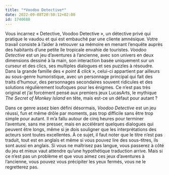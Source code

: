 ```yaml
---
title: "*Voodoo Detective*"
date: 2022-09-08T20:50:12+02:00
id: 1740680
---
```


Vous incarnez « Detective, Voodoo Detective », un détective privé qui pratique le vaudou et qui est embauché par une cliente amnésique. Votre travail consiste à l’aider à retrouver sa mémoire en menant l’enquête auprès des habitants d’une petite île tropicale envahie de touristes. *Voodoo Detective* est un jeu d’aventures à l’ancienne, avec son univers en deux dimensions dessiné à la main, son interaction basée uniquement sur un curseur et des clics, ses multiples dialogues et ses puzzles à résoudre. Dans la grande famille des « *point & click* », celui-ci appartient par ailleurs au sous-genre humoristique, avec un personnage principal qui fait des traits d’humour, des personnages secondaires souvent ridicules et des solutions régulièrement loufoques pour les énigmes. Ce n’est pas très original et j’ai forcément pensé aux premiers jeux LucasArts, le mythique *The Secret of Monkey Island* en tête, mais est-ce un défaut pour autant ?

Dans ce genre assez bien défini désormais, *Voodoo Detective* est un jeu réussi, fun et même drôle par moments, pas trop difficile sans être trop simple pour autant. Il m’a fallu autour de cinq heures pour terminer l’aventure, sans me presser, mais en accélérant quelques dialogues qui peuvent être longs, même si je dois souligner que les interprétations des acteurs sont toutes excellentes. À ce sujet, il faut noter que le titre n’est pas traduit, tout est en anglais et même si vous pouvez lire des sous-titres, ils sont aussi en anglais. Si vous ne maîtrisez pas langue, vous passerez à côté du jeu et mieux vaut attendre qu’une hypothétique traduction arrive. Mais si ce n’est pas un problème et que vous aimez ces jeux d’aventures à l’ancienne, vous pouvez vous précipiter les yeux fermés, vous ne le regretterez pas. 